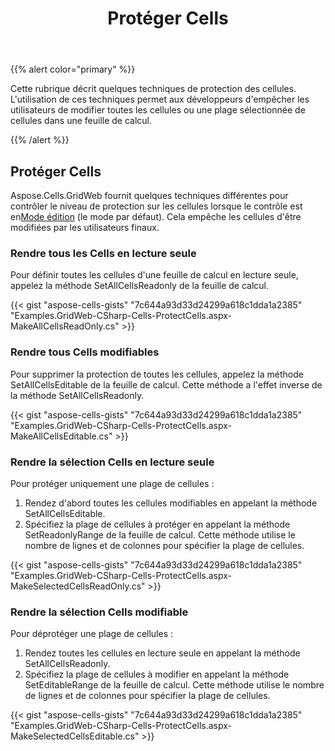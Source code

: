 ﻿---
title: Protéger Cells
type: docs
weight: 50
url: /fr/net/protect-cells/
---
{{% alert color="primary" %}} 

Cette rubrique décrit quelques techniques de protection des cellules. L'utilisation de ces techniques permet aux développeurs d'empêcher les utilisateurs de modifier toutes les cellules ou une plage sélectionnée de cellules dans une feuille de calcul.

{{% /alert %}} 
## **Protéger Cells**
 Aspose.Cells.GridWeb fournit quelques techniques différentes pour contrôler le niveau de protection sur les cellules lorsque le contrôle est en[Mode édition](/cells/fr/net/enable-different-gridweb-modes/#edit-mode) (le mode par défaut). Cela empêche les cellules d'être modifiées par les utilisateurs finaux.
### **Rendre tous les Cells en lecture seule**
Pour définir toutes les cellules d'une feuille de calcul en lecture seule, appelez la méthode SetAllCellsReadonly de la feuille de calcul.



{{< gist "aspose-cells-gists" "7c644a93d33d24299a618c1dda1a2385" "Examples.GridWeb-CSharp-Cells-ProtectCells.aspx-MakeAllCellsReadOnly.cs" >}}
### **Rendre tous Cells modifiables**
Pour supprimer la protection de toutes les cellules, appelez la méthode SetAllCellsEditable de la feuille de calcul. Cette méthode a l'effet inverse de la méthode SetAllCellsReadonly.



{{< gist "aspose-cells-gists" "7c644a93d33d24299a618c1dda1a2385" "Examples.GridWeb-CSharp-Cells-ProtectCells.aspx-MakeAllCellsEditable.cs" >}}
### **Rendre la sélection Cells en lecture seule**
Pour protéger uniquement une plage de cellules :

1. Rendez d'abord toutes les cellules modifiables en appelant la méthode SetAllCellsEditable.
1. Spécifiez la plage de cellules à protéger en appelant la méthode SetReadonlyRange de la feuille de calcul. Cette méthode utilise le nombre de lignes et de colonnes pour spécifier la plage de cellules.



{{< gist "aspose-cells-gists" "7c644a93d33d24299a618c1dda1a2385" "Examples.GridWeb-CSharp-Cells-ProtectCells.aspx-MakeSelectedCellsReadOnly.cs" >}}
### **Rendre la sélection Cells modifiable**
Pour déprotéger une plage de cellules :

1. Rendez toutes les cellules en lecture seule en appelant la méthode SetAllCellsReadonly.
1. Spécifiez la plage de cellules à modifier en appelant la méthode SetEditableRange de la feuille de calcul. Cette méthode utilise le nombre de lignes et de colonnes pour spécifier la plage de cellules.



{{< gist "aspose-cells-gists" "7c644a93d33d24299a618c1dda1a2385" "Examples.GridWeb-CSharp-Cells-ProtectCells.aspx-MakeSelectedCellsEditable.cs" >}}
